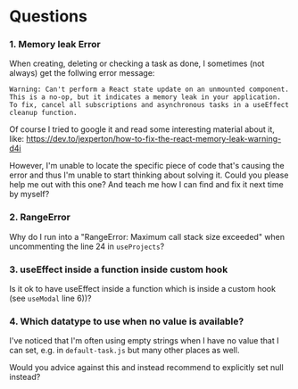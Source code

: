 # Questions

### 1. Memory leak Error

When creating, deleting or checking a task as done, I sometimes (not always) get the follwing error message:

`Warning: Can't perform a React state update on an unmounted component. This is a no-op, but it indicates a memory leak in your application. To fix, cancel all subscriptions and asynchronous tasks in a useEffect cleanup function.`

Of course I tried to google it and read some interesting material about it, like: https://dev.to/jexperton/how-to-fix-the-react-memory-leak-warning-d4i

However, I'm unable to locate the specific piece of code that's causing the error and thus I'm unable to start thinking about solving it. Could you please help me out with this one? And teach me how I can find and fix it next time by myself?

### 2. RangeError

Why do I run into a "RangeError: Maximum call stack size exceeded" when uncommenting the line 24 in `useProjects`?

### 3. useEffect inside a function inside custom hook

Is it ok to have useEffect inside a function which is inside a custom hook (see `useModal` line 6))?

### 4. Which datatype to use when no value is available?
I've noticed that I'm often using empty strings when I have no value that I can set, e.g. in `default-task.js` but many other places as well.

Would you advice against this and instead recommend to explicitly set null instead?
